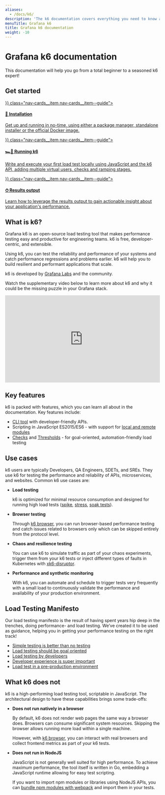 ```yaml
---
aliases:
  - /docs/k6/
description: 'The k6 documentation covers everything you need to know about k6 OSS, load testing, and performance testing.'
menuTitle: Grafana k6
title: Grafana k6 documentation
weight: -10
---
```


# Grafana k6 documentation

This documentation will help you go from a total beginner to a seasoned k6 expert!

## Get started

<div class="nav-cards">
    <a href={{< relref "./get-started/installation" >}} class="nav-cards__item nav-cards__item--guide">
        <h4>🚀 Installation</h4>
        <p>Get up and running in no-time, using either a package manager, standalone installer or the official Docker image.</p>
    </a>
    <a href={{< relref "./get-started/running-k6" >}} class="nav-cards__item nav-cards__item--guide">
        <h4>🏎️💨 Running k6</h4>
        <p>Write and execute your first load test locally using JavaScript and the k6 API, adding multiple virtual users, checks and ramping stages.</p>
    </a>
    <a href={{< relref "./get-started/results-output" >}} class="nav-cards__item nav-cards__item--guide">
        <h4>⏱ Results output</h4>
        <p>Learn how to leverage the results output to gain actionable insight about your application's performance.</p>
    </a>
</div>

## What is k6?

Grafana k6 is an open-source load testing tool that makes performance testing easy and productive for engineering teams.
k6 is free, developer-centric, and extensible.

Using k6, you can test the reliability and performance of your systems and catch performance regressions and problems earlier.
k6 will help you to build resilient and performant applications that scale.

k6 is developed by [Grafana Labs](https://grafana.com/) and the community.

Watch the supplementary video below to learn more about k6 and why it could be the missing puzzle in your Grafana stack.

<div style="position:relative; padding-bottom:56.25%; height:0; overflow:hidden;">
  <iframe style="position:absolute;top:0;left:0;width:100%;height:100%;border:0" src="https://www.youtube.com/embed/1mtYVDA2_iQ?si=VMIqNldoPwCb03eK" title="YouTube video player" frameborder="0" allowfullscreen></iframe>
</div>

## Key features

k6 is packed with features, which you can learn all about in the documentation.
Key features include:

- [CLI tool](https://grafana.com/docs/k6/<K6_VERSION>/using-k6/k6-options/how-to) with developer-friendly APIs.
- Scripting in JavaScript ES2015/ES6 - with support for [local and remote modules](https://grafana.com/docs/k6/<K6_VERSION>/using-k6/modules)
- [Checks](https://grafana.com/docs/k6/<K6_VERSION>/using-k6/checks) and [Thresholds](https://grafana.com/docs/k6/<K6_VERSION>/using-k6/thresholds) - for goal-oriented, automation-friendly load testing

## Use cases

k6 users are typically Developers, QA Engineers, SDETs, and SREs.
They use k6 for testing the performance and reliability of APIs, microservices, and websites.
Common k6 use cases are:

- **Load testing**

  k6 is optimized for minimal resource consumption and designed for running high load tests
  ([spike](https://grafana.com/docs/k6/<K6_VERSION>/testing-guides/test-types/spike-testing), [stress](https://grafana.com/docs/k6/<K6_VERSION>/testing-guides/test-types/stress-testing), [soak tests](https://grafana.com/docs/k6/<K6_VERSION>/testing-guides/test-types/soak-testing)).

- **Browser testing**

  Through [k6 browser](https://grafana.com/docs/k6/<K6_VERSION>/using-k6-browser), you can run browser-based performance testing and catch issues related to browsers only which can be skipped entirely from the protocol level.

- **Chaos and resilience testing**

  You can use k6 to simulate traffic as part of your chaos experiments, trigger them from your k6 tests or inject different types of faults in Kubernetes with [xk6-disruptor](https://grafana.com/docs/k6/<K6_VERSION>/javascript-api/xk6-disruptor).

- **Performance and synthetic monitoring**

  With k6, you can automate and schedule to trigger tests very frequently with a small load to continuously validate the performance and availability of your production environment.

## Load Testing Manifesto

Our load testing manifesto is the result of having spent years hip deep in the trenches, doing performance- and load testing.
We’ve created it to be used as guidance, helping you in getting your performance testing on the right track!

- [Simple testing is better than no testing](https://k6.io/our-beliefs/#simple-testing-is-better-than-no-testing)
- [Load testing should be goal oriented](https://k6.io/our-beliefs/#load-testing-should-be-goal-oriented)
- [Load testing by developers](https://k6.io/our-beliefs/#load-testing-by-developers)
- [Developer experience is super important](https://k6.io/our-beliefs/#developer-experience-is-super-important)
- [Load test in a pre-production environment](https://k6.io/our-beliefs/#load-test-in-a-pre-production-environment)

## What k6 does not

k6 is a high-performing load testing tool, scriptable in JavaScript. The architectural design to have these capabilities brings some trade-offs:

- **Does not run natively in a browser**

  By default, k6 does not render web pages the same way a browser does.
  Browsers can consume significant system resources.
  Skipping the browser allows running more load within a single machine.

  However, with [k6 browser](https://grafana.com/docs/k6/<K6_VERSION>/using-k6-browser), you can interact with real browsers and collect frontend metrics as part of your k6 tests.

- **Does not run in NodeJS**

  JavaScript is not generally well suited for high performance.
  To achieve maximum performance, the tool itself is written in Go, embedding a JavaScript runtime allowing for easy test scripting.

  If you want to import npm modules or libraries using NodeJS APIs, you can [bundle npm modules with webpack](https://grafana.com/docs/k6/<K6_VERSION>/using-k6/modules#bundling-node-modules) and import them in your tests.
